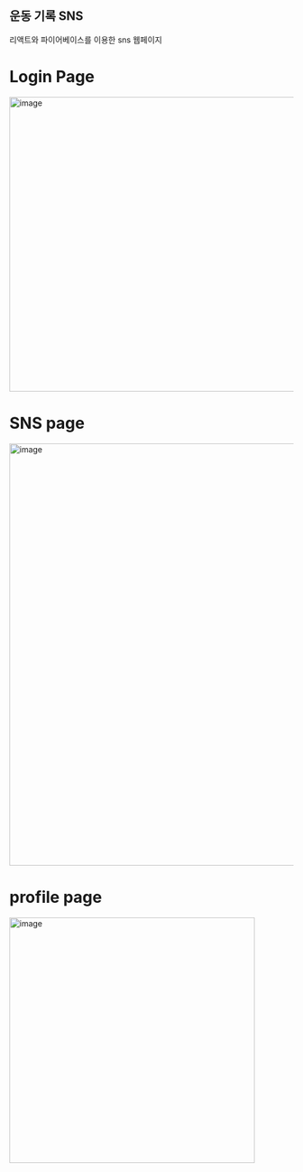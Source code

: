 ## 운동 기록 SNS 

리액트와 파이어베이스를 이용한 sns 웹페이지

# Login Page
<img width="522" alt="image" src="https://user-images.githubusercontent.com/69239151/147083064-8c52dbef-dd41-43f4-a3aa-767fc424d95c.png">

# SNS page
<img width="748" alt="image" src="https://user-images.githubusercontent.com/69239151/147083406-1e9fd9b9-3671-439c-b2c6-97d8056d5c40.png">

# profile page
<img width="435" alt="image" src="https://user-images.githubusercontent.com/69239151/147083465-ae500911-9669-446d-b81d-dfeac231cfa3.png">
